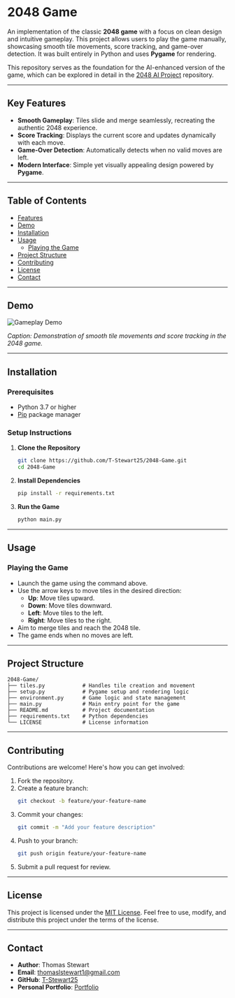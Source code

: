 # **2048 Game**

An implementation of the classic **2048 game** with a focus on clean design and intuitive gameplay. This project allows users to play the game manually, showcasing smooth tile movements, score tracking, and game-over detection. It was built entirely in Python and uses **Pygame** for rendering.

This repository serves as the foundation for the AI-enhanced version of the game, which can be explored in detail in the [2048 AI Project](https://github.com/T-Stewart25/2048-AI-Project) repository.

---

## **Key Features**

- **Smooth Gameplay**: Tiles slide and merge seamlessly, recreating the authentic 2048 experience.
- **Score Tracking**: Displays the current score and updates dynamically with each move.
- **Game-Over Detection**: Automatically detects when no valid moves are left.
- **Modern Interface**: Simple yet visually appealing design powered by **Pygame**.

---

## **Table of Contents**

- [Features](#key-features)
- [Demo](#demo)
- [Installation](#installation)
- [Usage](#usage)
  - [Playing the Game](#playing-the-game)
- [Project Structure](#project-structure)
- [Contributing](#contributing)
- [License](#license)
- [Contact](#contact)

---

## **Demo**

![Gameplay Demo](https://your-image-link.com/demo.gif)

*Caption: Demonstration of smooth tile movements and score tracking in the 2048 game.*

---

## **Installation**

### **Prerequisites**
- Python 3.7 or higher
- [Pip](https://pip.pypa.io/en/stable/) package manager

### **Setup Instructions**

1. **Clone the Repository**
   ```bash
   git clone https://github.com/T-Stewart25/2048-Game.git
   cd 2048-Game
   ```

2. **Install Dependencies**
   ```bash
   pip install -r requirements.txt
   ```

3. **Run the Game**
   ```bash
   python main.py
   ```

---

## **Usage**

### **Playing the Game**
- Launch the game using the command above.
- Use the arrow keys to move tiles in the desired direction:
  - **Up**: Move tiles upward.
  - **Down**: Move tiles downward.
  - **Left**: Move tiles to the left.
  - **Right**: Move tiles to the right.
- Aim to merge tiles and reach the 2048 tile.
- The game ends when no moves are left.

---

## **Project Structure**

```
2048-Game/
├── tiles.py            # Handles tile creation and movement
├── setup.py            # Pygame setup and rendering logic
├── environment.py      # Game logic and state management
├── main.py             # Main entry point for the game
├── README.md           # Project documentation
├── requirements.txt    # Python dependencies
└── LICENSE             # License information
```

---

## **Contributing**

Contributions are welcome! Here's how you can get involved:
1. Fork the repository.
2. Create a feature branch:
   ```bash
   git checkout -b feature/your-feature-name
   ```
3. Commit your changes:
   ```bash
   git commit -m "Add your feature description"
   ```
4. Push to your branch:
   ```bash
   git push origin feature/your-feature-name
   ```
5. Submit a pull request for review.

---

## **License**

This project is licensed under the [MIT License](LICENSE). Feel free to use, modify, and distribute this project under the terms of the license.

---

## **Contact**

- **Author**: Thomas Stewart
- **Email**: thomaslstewart1@gmail.com
- **GitHub**: [T-Stewart25](https://github.com/T-Stewart25)
- **Personal Portfolio**: [Portfolio](https://thomasstewartpersonal.com)
